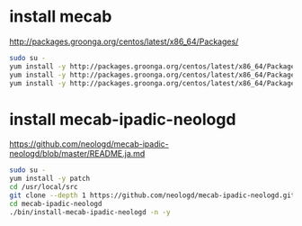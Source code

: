 # install mecab

http://packages.groonga.org/centos/latest/x86_64/Packages/

```bash
sudo su -
yum install -y http://packages.groonga.org/centos/latest/x86_64/Packages/mecab-0.996-1.el6.x86_64.rpm
yum install -y http://packages.groonga.org/centos/latest/x86_64/Packages/mecab-devel-0.996-1.el6.x86_64.rpm
yum install -y http://packages.groonga.org/centos/latest/x86_64/Packages/mecab-ipadic-2.7.0.20070801-13.el6.1.x86_64.rpm
```

# install mecab-ipadic-neologd

https://github.com/neologd/mecab-ipadic-neologd/blob/master/README.ja.md

```bash
sudo su -
yum install -y patch
cd /usr/local/src
git clone --depth 1 https://github.com/neologd/mecab-ipadic-neologd.git
cd mecab-ipadic-neologd
./bin/install-mecab-ipadic-neologd -n -y
```
